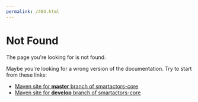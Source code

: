 ```yaml
---
permalink: /404.html
---
```


# Not Found

The page you're looking for is not found.

Maybe you're looking for a wrong version of the documentation. Try to start from these links:

* [Maven site for __master__ branch of smartactors-core](/smartactors-core/)
* [Maven site for __develop__ branch of smartactors-core](/smartactors-core/develop/)
